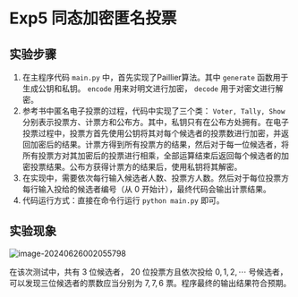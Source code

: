 # Exp5 同态加密匿名投票

## 实验步骤

1. 在主程序代码 `main.py` 中，首先实现了Paillier算法。其中 `generate` 函数用于生成公钥和私钥。 `encode` 用来对明文进行加密， `decode` 用于对密文进行解密。
2. 参考书中匿名电子投票的过程，代码中实现了三个类： `Voter, Tally, Show` 分别表示投票方、计票方和公布方。其中，私钥只有在公布方处拥有。在电子投票过程中，投票方首先使用公钥将其对每个候选者的投票数进行加密，并返回加密后的结果。计票方得到所有投票方的结果，然后对于每一位候选者，将所有投票方对其加密后的投票进行相乘，全部运算结束后返回每个候选者的加密投票结果。公布方获得计票方的结果后，使用私钥将其解密。
3. 在实现中，需要依次每行输入候选者人数、投票方人数。然后对于每位投票方每行输入投给的候选者编号（从 $0$ 开始计），最终代码会输出计票结果。
4. 代码运行方式：直接在命令行运行 `python main.py` 即可。

## 实验现象

![image-20240626002055798](/Users/fangkechen/GitHub/CyberSecurityExp/5/assets/image-20240626002055798.png)

在该次测试中，共有 $3$ 位候选者， $20$ 位投票方且依次投给 $0,1,2,\cdots$ 号候选者，可以发现三位候选者的票数应当分别为 $7, 7, 6$ 票。程序最终的输出结果符合预期。